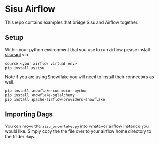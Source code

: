# Sisu Airflow

This repo contains examples that bridge Sisu and Airflow together.

## Setup

Within your python environment that you use to run airflow please install [sisu-api](https://github.com/sisudata/pysisu) via 
```
source <your airflow virtual env>
pip install pysisu
```

Note if you are using Snowflake you will need to install their connectors as well.
```
pip install snowflake-connector-python
pip install snowflake-sqlalchemy
pip install apache-airflow-providers-snowflake
```

## Importing Dags
You can move the `sisu_snowflake.py` into whatever airflow instance you would like.
Simply copy the the file over to your airflow home directory to the folder `dags`.
